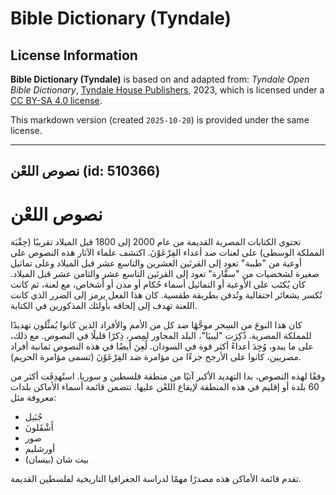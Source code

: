 # Bible Dictionary (Tyndale)

## License Information

**Bible Dictionary (Tyndale)** is based on and adapted from: _Tyndale Open Bible Dictionary_, [Tyndale House Publishers](https://tyndaleopenresources.com/), 2023, which is licensed under a [CC BY-SA 4.0 license](https://creativecommons.org/licenses/by-sa/4.0/legalcode.en).

This markdown version (created `2025-10-20`) is provided under the same license.



--------------------------------

## نصوص اللعْن (id: 510366)

نصوص اللعْن
===========

تحتوي الكتابات المصرية القديمة من عام 2000 إلى 1800 قبل الميلاد تقريبًا (حِقْبَة المملكة الوسطى) على لعنات ضد أعداء الفِرْعَوْنَ. اكتشف علماء الآثار هذه النصوص على أوعية من "طيبة" تعود إلى القرنَين العشرين والتاسع عشر قبل الميلاد وعلى تماثيل صغيرة لشخصيات من "سقَّارة" تعود إلى القرنَين التاسع عشر والثامن عشر قبل الميلاد. كان يُكتَب على الأوعية أو التماثيل أسماء حُكام أو مدن أو أشخاص، مع لعنة، ثم كانت تُكسر بشعائر احتفالية وتُدفن بطريقة طقسية. كان هذا الفعل يرمز إلى الضرر الذي كانت اللعنة تهدف إلى إلحاقه بأولئك المذكورين في الكتابة.

كان هذا النوع من السِحر موجَّهًا ضد كل من الأمم والأفراد الذين كانوا يُمثِّلون تهديدًا للمملكة المصرية. ذُكِرَت "ليبيَا"، البلد المجاور لمِصر، ذِكرًا قليلًا في النصوص. مع ذلك، على ما يبدو، وُجِدَ أعداءً أكثر قوة في السودان. لُعِنَ أيضًا في هذه النصوص ثمانية أفراد مصريين، كانوا على الأرجح جزءًا من مؤامرة ضد الفِرْعَوْنَ (تسمى مؤامرة الحريم).

وفقًا لهذه النصوص، بدا التهديد الأكبر آتيًا من منطقة فلسطين و سوريا. استُهدِفَت أكثر من 60 بلدة أو إقليم في هذه المنطقة لإيقاع اللعْن عليها. تتضمن قائمة أسماء الأماكن بلدات معروفة مثل:

* جُبَيل
* أَشْقَلونَ
* صور
* أورشليم
* بيت شان (بيسان)

تقدم قائمة الأماكن هذه مصدرًا مهمًا لدراسة الجغرافيا التاريخية لفلسطين القديمة.



